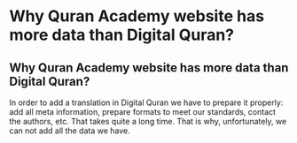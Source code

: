 # Why Quran Academy website has more data than Digital Quran?

## Why Quran Academy website has more data than Digital Quran?

In order to add a translation in Digital Quran we have to prepare it properly: add all meta information, prepare formats to meet our standards, contact the authors, etc. That takes quite a long time. That is why, unfortunately, we can not add all the data we have.

